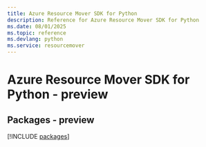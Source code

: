 ```yaml
---
title: Azure Resource Mover SDK for Python
description: Reference for Azure Resource Mover SDK for Python
ms.date: 08/01/2025
ms.topic: reference
ms.devlang: python
ms.service: resourcemover
---
```

# Azure Resource Mover SDK for Python - preview
## Packages - preview
[!INCLUDE [packages](resource-mover-index.md)]